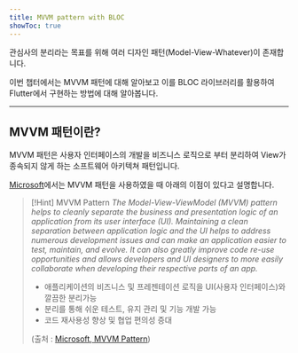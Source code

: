 ```yaml
---
title: MVVM pattern with BLOC
showToc: true
---
```


관심사의 분리라는 목표를 위해 여러 디자인 패턴(Model-View-Whatever)이 존재합니다.

이번 챕터에서는 MVVM 패턴에 대해 알아보고 이를 BLOC 라이브러리를 활용하여 Flutter에서 구현하는 방법에 대해 알아봅니다.

----

## MVVM 패턴이란?

MVVM 패턴은 사용자 인터페이스의 개발을 비즈니스 로직으로 부터 분리하여 View가 종속되지 않게 하는 소프트웨어 아키텍쳐 패턴입니다.

[Microsoft](https://learn.microsoft.com/ko-kr/xamarin/xamarin-forms/enterprise-application-patterns/mvvm#the-mvvm-pattern)에서는 MVVM 패턴을 사용하였을 때 아래의 이점이 있다고 설명합니다.

> [!Hint] MVVM Pattern
>  _The Model-View-ViewModel (MVVM) pattern helps to cleanly separate the business and presentation logic of an application from its user interface (UI). Maintaining a clean separation between application logic and the UI helps to address numerous development issues and can make an application easier to test, maintain, and evolve. It can also greatly improve code re-use opportunities and allows developers and UI designers to more easily collaborate when developing their respective parts of an app._
>  
> - 애플리케이션의 비즈니스 및 프레젠테이션 로직을 UI(사용자 인터페이스)와 깔끔한 분리가능
> - 분리를 통해 쉬운 테스트, 유지 관리 및 기능 개발 가능
> - 코드 재사용성 향상 및 협업 편의성 증대
> 
> (출처 : [Microsoft, MVVM Pattern](https://learn.microsoft.com/ko-kr/xamarin/xamarin-forms/enterprise-application-patterns/mvvm#the-mvvm-pattern))



